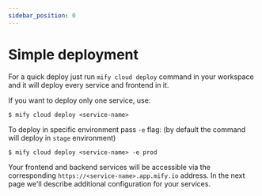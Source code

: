 ```yaml
---
sidebar_position: 0
---
```


# Simple deployment

For a quick deploy just run `mify cloud deploy` command in your workspace and
it will deploy every service and frontend in it.

If you want to deploy only one service, use:
```
$ mify cloud deploy <service-name>
```

To deploy in specific environment pass `-e` flag: (by default the command will deploy in `stage` environment)
```
$ mify cloud deploy <service-name> -e prod
```

Your frontend and backend services will be accessible via the corresponding
`https://<service-name>.app.mify.io` address. In the next page we'll describe
additional configuration for your services.

